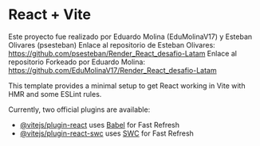 # React + Vite
Este proyecto fue realizado por Eduardo Molina (EduMolinaV17) y Esteban Olivares (psesteban)
Enlace al repositorio de Esteban Olivares: https://github.com/psesteban/Render_React_desafio-Latam
Enlace al repositorio Forkeado por Eduardo Molina: https://github.com/EduMolinaV17/Render_React_desafio-Latam

This template provides a minimal setup to get React working in Vite with HMR and some ESLint rules.

Currently, two official plugins are available:

- [@vitejs/plugin-react](https://github.com/vitejs/vite-plugin-react/blob/main/packages/plugin-react/README.md) uses [Babel](https://babeljs.io/) for Fast Refresh
- [@vitejs/plugin-react-swc](https://github.com/vitejs/vite-plugin-react-swc) uses [SWC](https://swc.rs/) for Fast Refresh
